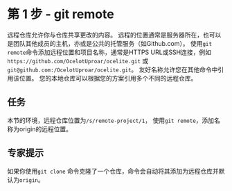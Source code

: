 # 第 1 步 - git remote
远程仓库允许你与仓库共享更改的内容。 远程的位置通常是服务器所在，也可以是团队其他成员的主机，亦或是公共的托管服务（如Github.com）。
使用`git remote`命令添加远程位置和项目名称，通常是HTTPS URL或SSH连接，例如`https://github.com/OcelotUproar/ocelite.git` 或`git@github.com:/OcelotUproar/ocelite.git`。
友好名称允许您在其他命令中引用该位置。 您的本地仓库可以根据您的方案引用多个不同的远程仓库。

## 任务
本节的环境，远程仓库位置为`/s/remote-project/1`， 使用`git remote`，添加名称为origin的远程位置。

## 专家提示
如果你使用`git clone` 命令克隆了一个仓库，命令会自动将其添加为远程仓库并默认为`origin`。
